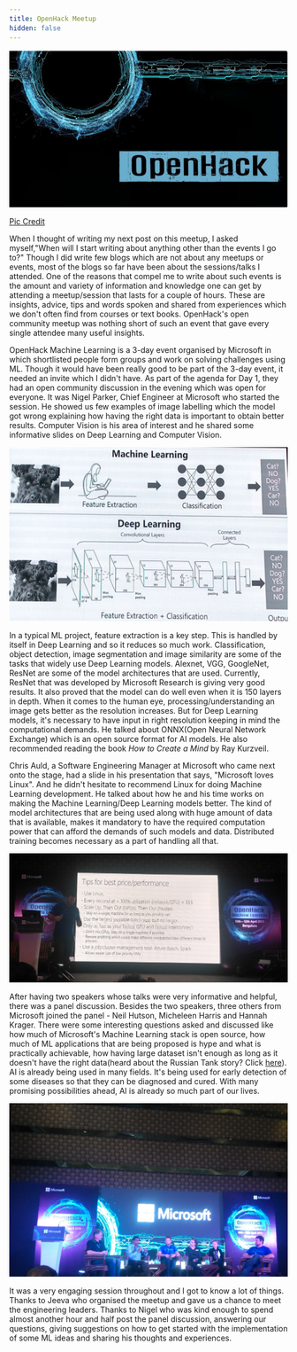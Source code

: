 ```yaml
---
title: OpenHack Meetup
hidden: false
---
```

<p align="center"><img src="\assets\images\openhack.png?raw=true" alt="" /></p>
<p class="caption"><a href="https://www.meetup.com/opensourceblr/events/248254677/">Pic Credit</a></p>

When I thought of writing my next post on this meetup, I asked myself,"When will I start writing about anything other than the events I go to?" Though I did write few blogs which are not about any meetups or events, most of the blogs so far have been about the sessions/talks I attended. One of the reasons that compel me to write about such events is the amount and variety of information and knowledge one can get by attending a meetup/session that lasts for a couple of hours. These are insights, advice, tips and words spoken and shared from experiences which we don't often find from courses or text books. OpenHack's open community meetup was nothing short of such an event that gave every single attendee many useful insights.  

OpenHack Machine Learning is a 3-day event organised by Microsoft in which shortlisted people form groups and work on solving challenges using ML. Though it would have been really good to be part of the 3-day event, it needed an invite which I didn't have. As part of the agenda for Day 1, they had an open community discussion in the evening which was open for everyone. It was Nigel Parker, Chief Engineer at Microsoft who started the session. He showed us few examples of image labelling which the model got wrong explaining how having the right data is important to obtain better results. Computer Vision is his area of interest and he shared some informative slides on Deep Learning and Computer Vision. 

<p align="center"><img src="\assets\images\cnn.png?raw=true" alt=""/></p>

In a typical ML project, feature extraction is a key step. This is handled by itself in Deep Learning and so it reduces so much work. Classification, object detection, image segmentation and image similarity are some of the tasks that widely use  Deep Learning models. Alexnet, VGG, GoogleNet, ResNet are some of the model architectures that are used. Currently, ResNet that was developed by Microsoft Research is giving very good results. It also proved that the model can do well even when it is 150 layers in depth. When it comes to the human eye, processing/understanding an image gets better as the resolution increases. But for Deep Learning models, it's necessary to have input in right resolution keeping in mind the computational demands. He talked about ONNX(Open Neural Network Exchange) which is an open source format for AI models. He also recommended reading the book *How to Create a Mind* by Ray Kurzveil.

Chris Auld, a Software Engineering Manager at Microsoft who came next onto the stage, had a slide in his presentation that says, "Microsoft loves Linux". And he didn't hesitate to recommend Linux for doing Machine Learning development. He talked about how he and his time works on making the Machine Learning/Deep Learning models better. The kind of model architectures that are being used along with huge amount of data that is available, makes it mandatory to have the required computation power that can afford the demands of such models and data. Distributed training becomes necessary as a part of handling all that. 

<p align="center"><img src="\assets\images\chris.jpg?raw=true"/></p>

After having two speakers whose talks were very informative and helpful, there was a panel discussion. Besides the two speakers, three others from Microsoft joined the panel - Neil Hutson, Micheleen Harris and Hannah Krager. There were some interesting questions asked and discussed like how much of Microsoft's Machine Learning stack is open source, how much of ML applications that are being proposed is hype and what is practically achievable, how having large dataset isn't enough as long as it doesn't have the right data(heard about the Russian Tank story? Click [here](https://www.scientificamerican.com/article/how-a-machine-learns-prejudice/)). AI is already being used in many fields. It's being used for early detection of some diseases so that they can be diagnosed and cured. With many promising possibilities ahead, AI is already so much part of our lives.

<p align="center"><img src="\assets\images\panelopenhack.jpg?raw=true"/></p>

It was a very engaging session throughout and I got to know a lot of things. Thanks to Jeeva who organised the meetup and gave us a chance to meet the engineering leaders. Thanks to Nigel who was kind enough to spend almost another hour and half post the panel discussion, answering our questions, giving suggestions on how to get started with the implementation of some ML ideas and sharing his thoughts and experiences. 

